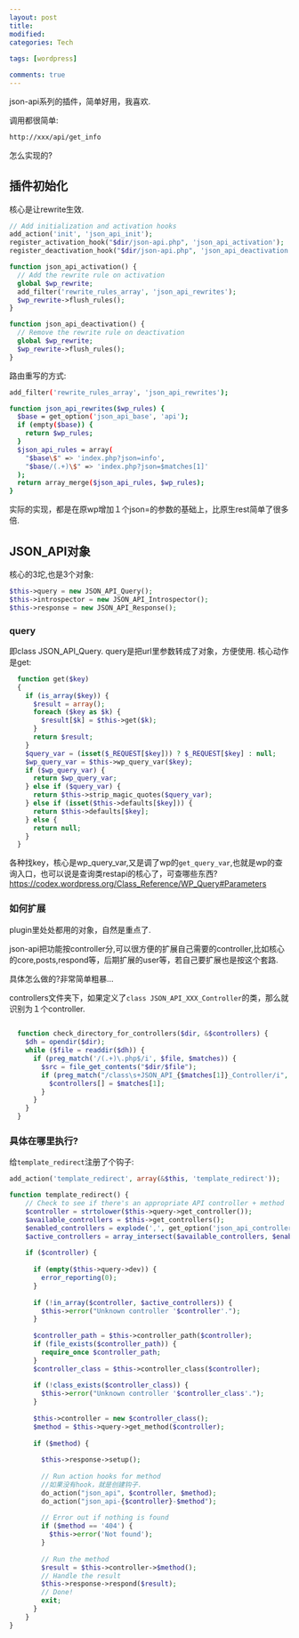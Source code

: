 ```yaml
---
layout: post
title:
modified:
categories: Tech
 
tags: [wordpress]

comments: true
---
```


json-api系列的插件，简单好用，我喜欢.


调用都很简单:
```sh
http://xxx/api/get_info
```

怎么实现的?

## 插件初始化
核心是让rewrite生效.
```php
// Add initialization and activation hooks
add_action('init', 'json_api_init');
register_activation_hook("$dir/json-api.php", 'json_api_activation');
register_deactivation_hook("$dir/json-api.php", 'json_api_deactivation');

function json_api_activation() {
  // Add the rewrite rule on activation
  global $wp_rewrite;
  add_filter('rewrite_rules_array', 'json_api_rewrites');
  $wp_rewrite->flush_rules();
}

function json_api_deactivation() {
  // Remove the rewrite rule on deactivation
  global $wp_rewrite;
  $wp_rewrite->flush_rules();
}
```

路由重写的方式:

```sh
add_filter('rewrite_rules_array', 'json_api_rewrites');

function json_api_rewrites($wp_rules) {
  $base = get_option('json_api_base', 'api');
  if (empty($base)) {
    return $wp_rules;
  }
  $json_api_rules = array(
    "$base\$" => 'index.php?json=info',
    "$base/(.+)\$" => 'index.php?json=$matches[1]'
  );
  return array_merge($json_api_rules, $wp_rules);
}
```
实际的实现，都是在原wp增加１个json=的参数的基础上，比原生rest简单了很多倍.


## JSON_API对象
核心的3坨,也是3个对象:
```php
$this->query = new JSON_API_Query();
$this->introspector = new JSON_API_Introspector();
$this->response = new JSON_API_Response();
```

### query
即class JSON_API_Query.
query是把url里参数转成了对象，方便使用.
核心动作是get:
```php
  function get($key) 
  {
    if (is_array($key)) {
      $result = array();
      foreach ($key as $k) {
        $result[$k] = $this->get($k);
      }
      return $result;
    }
    $query_var = (isset($_REQUEST[$key])) ? $_REQUEST[$key] : null;
    $wp_query_var = $this->wp_query_var($key);
    if ($wp_query_var) {
      return $wp_query_var;
    } else if ($query_var) {
      return $this->strip_magic_quotes($query_var);
    } else if (isset($this->defaults[$key])) {
      return $this->defaults[$key];
    } else {
      return null;
    }
  }
```
各种找key，核心是wp_query_var,又是调了wp的`get_query_var`,也就是wp的查询入口，也可以说是查询类restapi的核心了，可查哪些东西?
<https://codex.wordpress.org/Class_Reference/WP_Query#Parameters>

### 如何扩展

plugin里处处都用的对象，自然是重点了.

json-api把功能按controller分,可以很方便的扩展自己需要的controller,比如核心的core,posts,respond等，后期扩展的user等，若自己要扩展也是按这个套路.

具体怎么做的?非常简单粗暴...

controllers文件夹下，如果定义了`class JSON_API_XXX_Controller`的类，那么就识别为１个controller.
```php
  
  function check_directory_for_controllers($dir, &$controllers) {
    $dh = opendir($dir);
    while ($file = readdir($dh)) {
      if (preg_match('/(.+)\.php$/i', $file, $matches)) {
        $src = file_get_contents("$dir/$file");
        if (preg_match("/class\s+JSON_API_{$matches[1]}_Controller/i", $src)) {
          $controllers[] = $matches[1];
        }
      }
    }
  }
```

### 具体在哪里执行?

给`template_redirect`注册了个钩子:
```php
add_action('template_redirect', array(&$this, 'template_redirect'));

function template_redirect() {
    // Check to see if there's an appropriate API controller + method    
    $controller = strtolower($this->query->get_controller());
    $available_controllers = $this->get_controllers();
    $enabled_controllers = explode(',', get_option('json_api_controllers', 'core'));
    $active_controllers = array_intersect($available_controllers, $enabled_controllers);
    
    if ($controller) {
      
      if (empty($this->query->dev)) {
        error_reporting(0);
      }
      
      if (!in_array($controller, $active_controllers)) {
        $this->error("Unknown controller '$controller'.");
      }
      
      $controller_path = $this->controller_path($controller);
      if (file_exists($controller_path)) {
        require_once $controller_path;
      }
      $controller_class = $this->controller_class($controller);
      
      if (!class_exists($controller_class)) {
        $this->error("Unknown controller '$controller_class'.");
      }
      
      $this->controller = new $controller_class();
      $method = $this->query->get_method($controller);
      
      if ($method) {
        
        $this->response->setup();
        
        // Run action hooks for method
        //如果没有hook，就是创建钩子.
        do_action("json_api", $controller, $method);
        do_action("json_api-{$controller}-$method");
        
        // Error out if nothing is found
        if ($method == '404') {
          $this->error('Not found');
        }
        
        // Run the method
        $result = $this->controller->$method();
        // Handle the result
        $this->response->respond($result);
        // Done!
        exit;
      }
    }
}
```
